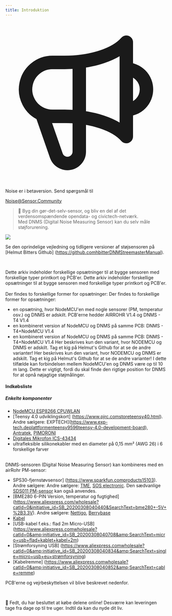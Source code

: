 ```yaml
---
title: Introduktion
---
```


  <div class="max-w-screen-xl mx-auto pt-5">
      <div class="p-2 rounded-lg bg-indigo-100 shadow-lg sm:p-3">
      <div class="flex items-center">
            <span class="p-2 rounded-lg bg-indigo-500">
              <svg class="h-8 w-8 text-white" fill="none" viewBox="0 0 24 24" stroke="currentColor">
                <path stroke-linecap="round" stroke-linejoin="round" stroke-width="2" d="M11 5.882V19.24a1.76 1.76 0 01-3.417.592l-2.147-6.15M18 13a3 3 0 100-6M5.436 13.683A4.001 4.001 0 017 6h1.832c4.1 0 7.625-1.234 9.168-3v14c-1.543-1.766-5.067-3-9.168-3H7a3.988 3.988 0 01-1.564-.317z" />
              </svg>
            </span>
        <div class="flex flex-wrap">
          <div class="flex-wrap flex">
            <p class="pt-1 text-indigo-700 font-medium">
                Noise er i betaversion. Send spørgsmål til</p>
          <a href="mailto:Noise@Sensor.Community" class="ml-1 font-medium underline text-white hover:text-yellow-600">
                  Noise@Sensor.Community</a>
          </div>
           </div>
      </div>
    </div>
  </div>


> 🚧 Byg din gør-det-selv-sensor, og bliv en del af det verdensomspændende opendata- og civictech-netværk. <br> Med DNMS (Digital Noise Measuring Sensor) kan du selv måle støjforurening.

 <img src="..docsdnmsdnms-noise-measuring-sensor-kit.jpg" style="display: block; margin: 1em 0" loading="lazy">


Se den oprindelige vejledning og tidligere versioner af støjsensoren på [Helmut Bitters Github] (https://github.comhbitterDNMStreemasterManual).

<br>

Dette arkiv indeholder forskellige opsætninger til at bygge sensoren med forskellige typer printkort og PCB'er.
Dette arkiv indeholder forskellige opsætninger til at bygge sensoren med forskellige typer printkort og PCB'er.
 <br>
 <br>
 Der findes to forskellige former for opsætninger:
 Der findes to forskellige former for opsætninger:
* en opsætning, hvor NodeMCU'en med nogle sensorer (PM, temperatur osv.) og DNMS er adskilt. PCB'erne hedder AIRROHR V1.4 og DNMS - T4 V1.4
* en kombineret version af NodeMCU og DNMS på samme PCB: DNMS - T4+NodeMCU V1.4
* en kombineret version af NodeMCU og DNMS på samme PCB: DNMS - T4+NodeMCU V1.4
 Her beskrives kun den variant, hvor NODEMCU og DNMS er adskilt. Tag et kig på Helmut's Github for at se de andre varianter!
 Her beskrives kun den variant, hvor NODEMCU og DNMS er adskilt. Tag et kig på Helmut's Github for at se de andre varianter!
  I dette tilfælde kan forbindelsen mellem NodeMCU'en og DNMS være op til 10 m lang. Dette er vigtigt, fordi du skal finde den rigtige position for DNMS for at opnå nøjagtige støjmålinger.

#### Indkøbsliste

##### Enkelte komponenter
* [NodeMCU ESP8266 CPUWLAN](https://www.aliexpress.com/wholesale?groupsort=1&SortType=price_asc&SearchText=nodemcu+v3+esp8266+ch340)
* [Teensy 4.0 udviklingskort] (https://www.pjrc.comstoreteensy40.html). Andre sælgere: EXPTECH](https://www.exp-tech.deplattformenteensy9596teensy-4.0-development-board), [Antratek](https://www.antratek.deteensy-4-0), [PIMORONI](https://shop.pimoroni.comproductsteensy-4-0-development-board)
* [Digitales Mikrofon ICS-43434](https://www.tindie.comproductsonehorseics43434-i2s-digital-microphone)
* ultrafleksible silikonekabler med en diameter på 0,15 mm² (AWG 26) i 6 forskellige farver
<br>
DNMS-sensoren (Digital Noise Measuring Sensor) kan kombineres med en airRohr PM-sensor:

* SPS30-fjernstøvsensor] (https://www.sparkfun.comproducts15103). Andre sælgere: Andre sælgere: [TME](https://www.tme.eudedetailssps30gassensorensensirion1-101638-10?brutto=1), [SOS electronic](https://www.soselectronic.deproductssensirionsps30-2-304234). Den sædvanlige [SDS011 PM-sensor](https://de.aliexpress.comwholesale?catId=0&amp;initiative_id=AS_20200813122806&amp;SearchText=sds011) kan også anvendes.
* [BME280 6-PIN Version, temperatur og fugtighed] (https://www.aliexpress.com/wholesale?catId=0&initiative_id=SB_20200308040440&SearchText=bme280+-5V+%2B3.3V). Andre sælgere: [Nettigo](https://nettigo.eu/products/module-pressure-humidity-and-temperature-sensor-bosch-bme280), [Berrybase](https://www.berrybase.de/bauelemente/sensoren-module/feuchtigkeit/bme680-breakout-board-4in1-sensor-f-252-r-temperatur-luftfeuchtigkeit-luftdruck-und-luftg-252-t)
* [Kabel](http://www.aliexpress.comwholesale?groupsort=1&amp;SortType=price_asc&amp;SearchText=Dupont+kabel+20cm+kvinde-hunke)
* [USB-kabel f.eks.: flad 2m Micro-USB] (https://www.aliexpress.comwholesale?catId=0&amp;initiative_id=SB_20200308040708&amp;SearchText=micro+usb+flad+kablet+kabel+2m)
* [Strømforsyning USB] (https://www.aliexpress.comwholesale?catId=0&amp;initiative_id=SB_20200308040834&amp;SearchText=single+micro+usb+eu+strømforsyning)
* [Kabelremme] (https://www.aliexpress.comwholesale?catId=0&amp;initiative_id=SB_20200308040852&amp;SearchText=cable+remme)

PCB'erne og vejrbeskyttelsen vil blive beskrevet nedenfor.

<br>

🙌 Fedt, du har besluttet at købe delene online!
Desværre kan leveringen tage fra dage op til tre uger.
Indtil da kan du nyde dit liv️.

